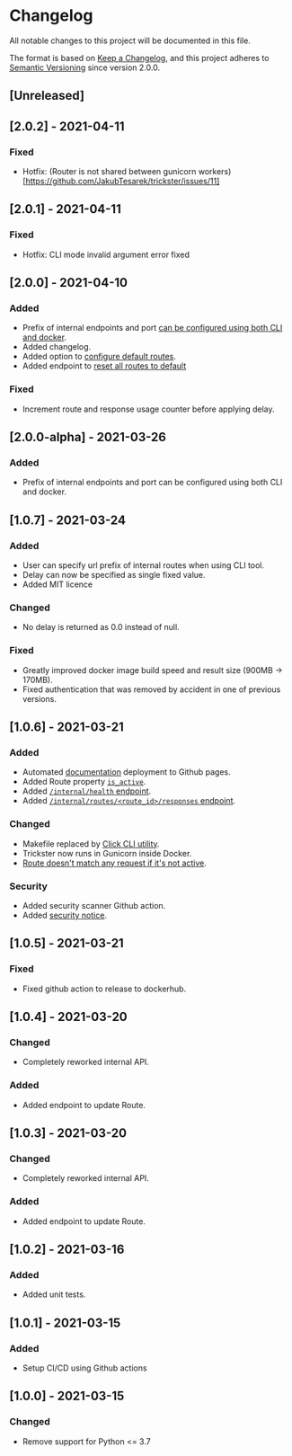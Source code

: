 # Changelog
All notable changes to this project will be documented in this file.

The format is based on [Keep a Changelog](https://keepachangelog.com/en/1.0.0/),
and this project adheres to [Semantic Versioning](https://semver.org/spec/v2.0.0.html) since version 2.0.0.

## [Unreleased]

## [2.0.2] - 2021-04-11
### Fixed
- Hotfix: (Router is not shared between gunicorn workers)[https://github.com/JakubTesarek/trickster/issues/11]

## [2.0.1] - 2021-04-11
### Fixed
- Hotfix: CLI mode invalid argument error fixed

## [2.0.0] - 2021-04-10
### Added
- Prefix of internal endpoints and port [can be configured using both CLI and docker](/trickster/configuration.html).
- Added changelog.
- Added option to [configure default routes](https://jakubtesarek.github.io/trickster/configuration.html#default-routes).
- Added endpoint to [reset all routes to default](/trickster/api/endpoints.html#post-internalreset)

### Fixed
- Increment route and response usage counter before applying delay.

## [2.0.0-alpha] - 2021-03-26
### Added
- Prefix of internal endpoints and port can be configured using both CLI and docker.

## [1.0.7] - 2021-03-24
### Added
- User can specify url prefix of internal routes when using CLI tool.
- Delay can now be specified as single fixed value.
- Added MIT licence

### Changed
- No delay is returned as 0.0 instead of null.

### Fixed
- Greatly improved docker image build speed and result size (900MB -> 170MB).
- Fixed authentication that was removed by accident in one of previous versions.

## [1.0.6] - 2021-03-21
### Added
- Automated [documentation](https://jakubtesarek.github.io/trickster/) deployment to Github pages.
- Added Route property [`is_active`](https://jakubtesarek.github.io/trickster/api/model.html#is_active).
- Added [`/internal/health` endpoint](https://jakubtesarek.github.io/trickster/api/endpoints.html#get-internalhealth).
- Added [`/internal/routes/<route_id>/responses` endpoint](https://jakubtesarek.github.io/trickster/api/endpoints.html#get-internalroutesstringroute_idresponses).

### Changed
- Makefile replaced by [Click CLI utility](https://jakubtesarek.github.io/trickster/cli-utils.html).
- Trickster now runs in Gunicorn inside Docker.
- [Route doesn't match any request if it's not active](https://jakubtesarek.github.io/trickster/api/#how-routes-are-resolving).

### Security
- Added security scanner Github action.
- Added [security notice](https://github.com/JakubTesarek/trickster/blob/main/SECURITY.md).

## [1.0.5] - 2021-03-21
### Fixed
- Fixed github action to release to dockerhub.

## [1.0.4] - 2021-03-20
### Changed
- Completely reworked internal API.

### Added
- Added endpoint to update Route.

## [1.0.3] - 2021-03-20
### Changed
- Completely reworked internal API.

### Added
- Added endpoint to update Route.

## [1.0.2] - 2021-03-16
### Added
- Added unit tests.


## [1.0.1] - 2021-03-15
### Added
- Setup CI/CD using Github actions

## [1.0.0] - 2021-03-15
### Changed
- Remove support for Python <= 3.7

